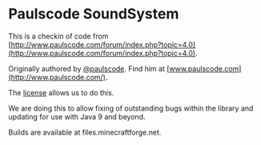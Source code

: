 # Paulscode SoundSystem

This is a checkin of code from [http://www.paulscode.com/forum/index.php?topic=4.0](http://www.paulscode.com/forum/index.php?topic=4.0).

Originally authored by [@paulscode](https://github.com/paulscode). Find him at [www.paulscode.com](http://www.paulscode.com/).

The [license](./soundsystem/SoundSystem%20License.txt) allows us to do this.

We are doing this to allow fixing of outstanding bugs within the library and updating for use with Java 9 and beyond.

Builds are available at files.minecraftforge.net.
